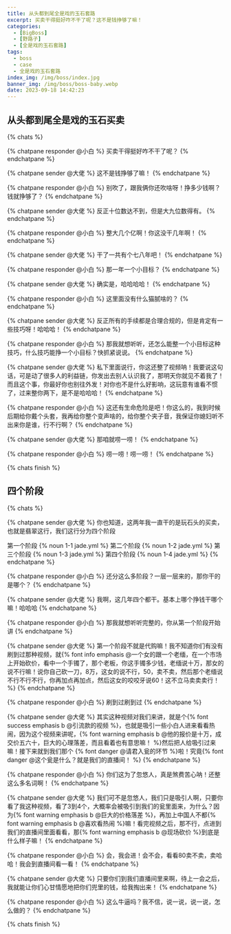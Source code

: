 ```yaml
---
title: 从头都到尾全是戏的玉石套路
excerpt: 买卖干得挺好咋不干了呢？这不是钱挣够了嘛！
categories:
  - [BigBoss]
  - [野路子]
  - [全是戏的玉石套路]
tags:
  - boss
  - case
  - 全是戏的玉石套路
index_img: /img/boss/index.jpg
banner_img: /img/boss/boss-baby.webp
date: 2023-09-18 14:42:23
---
```


## 从头都到尾全是戏的玉石买卖

<!-- #region chats -->
{% chats %}

<!-- #region chatpane -->
{% chatpane responder @小白 %}
买卖干得挺好咋不干了呢？
{% endchatpane %}
<!-- #endregion chatpane -->

<!-- #region chatpane -->
{% chatpane sender @大佬 %}
这不是钱挣够了嘛！
{% endchatpane %}
<!-- #endregion chatpane -->

<!-- #region chatpane -->
{% chatpane responder @小白 %}
别吹了，跟我俩你还吹啥呀！挣多少钱啊？钱就挣够了？
{% endchatpane %}
<!-- #endregion chatpane -->

<!-- #region chatpane -->
{% chatpane sender @大佬 %}
反正十位数达不到，但是大九位数得有。
{% endchatpane %}
<!-- #endregion chatpane -->

<!-- #region chatpane -->
{% chatpane responder @小白 %}
整大几个亿啊！你这没干几年啊！
{% endchatpane %}
<!-- #endregion chatpane -->

<!-- #region chatpane -->
{% chatpane sender @大佬 %}
干了一共有个七八年吧！
{% endchatpane %}
<!-- #endregion chatpane -->

<!-- #region chatpane -->
{% chatpane responder @小白 %}
那一年一个小目标？
{% endchatpane %}
<!-- #endregion chatpane -->

<!-- #region chatpane -->
{% chatpane sender @大佬 %}
确实是，哈哈哈哈！
{% endchatpane %}
<!-- #endregion chatpane -->

<!-- #region chatpane -->
{% chatpane responder @小白 %}
这里面没有什么猫腻啥的？
{% endchatpane %}
<!-- #endregion chatpane -->

<!-- #region chatpane -->
{% chatpane sender @大佬 %}
反正所有的手续都是合理合规的，但是肯定有一些技巧呀！哈哈哈！
{% endchatpane %}
<!-- #endregion chatpane -->

<!-- #region chatpane -->
{% chatpane responder @小白 %}
那我就想听听，还怎么能整一个小目标这种技巧，什么技巧能挣一个小目标？快抓紧说说。
{% endchatpane %}
<!-- #endregion chatpane -->

<!-- #region chatpane -->
{% chatpane sender @大佬 %}
私下里面说行，你这还整了视频呐！我要说这句话，可是动了很多人的利益链，你发出去别人认识我了，那明天你就见不着我了！而且这个事，你最好你也别往外发！对你也不是什么好影响，这玩意有谁看不惯了，过来整你两下，是不是哈哈哈！
{% endchatpane %}
<!-- #endregion chatpane -->

<!-- #region chatpane -->
{% chatpane responder @小白 %}
这还有生命危险是吧！你这么的，我到时候后期给你戴个头套，我再给你整个变声啥的，给你整个夹子音，我保证你媳妇听不出来你是谁，行不行啊？
{% endchatpane %}
<!-- #endregion chatpane -->

<!-- #region chatpane -->
{% chatpane sender @大佬 %}
那咱就唠一唠！
{% endchatpane %}
<!-- #endregion chatpane -->

<!-- #region chatpane -->
{% chatpane responder @小白 %}
唠一唠！唠一唠！
{% endchatpane %}
<!-- #endregion chatpane -->

{% chats finish %}
<!-- #endregion chats -->


## 四个阶段

<!-- #region chats -->
{% chats %}

<!-- #region chatpane -->
{% chatpane sender @大佬 %}
你也知道，这两年我一直干的是玩石头的买卖，也就是翡翠这行，我们这行分为四个阶段

第一个阶段 {% noun 1-1 jade.yml %}
第二个阶段 {% noun 1-2 jade.yml %}
第三个阶段 {% noun 1-3 jade.yml %}
第四个阶段 {% noun 1-4 jade.yml %}
{% endchatpane %}
<!-- #endregion chatpane -->

<!-- #region chatpane -->
{% chatpane responder @小白 %}
还分这么多阶段？一层一层来的，那你干的是哪个？
{% endchatpane %}
<!-- #endregion chatpane -->

<!-- #region chatpane -->
{% chatpane sender @大佬 %}
我啊，这几年四个都干。基本上哪个挣钱干哪个嘛！哈哈哈
{% endchatpane %}
<!-- #endregion chatpane -->

<!-- #region chatpane -->
{% chatpane responder @小白 %}
那我就想听听完整的，你从第一个阶段开始讲
{% endchatpane %}
<!-- #endregion chatpane -->

<!-- #region chatpane -->
{% chatpane sender @大佬 %}
第一个阶段不就是代购嘛！我不知道你们有没有刷到过那种视频，就{% font info emphasis @一个女的跟一个老缅，在一个市场上开始砍价，看中一个手镯了，那个老板，你这手镯多少钱，老缅说十万，那女的说不行嘛！说你自己砍一刀，8万，这女的说不行，50，卖不卖，然后那个老缅说不行不行不行，你再加点再加点，然后这女的咬咬牙说60！这不立马卖卖卖行！ %}
{% endchatpane %}
<!-- #endregion chatpane -->

<!-- #region chatpane -->
{% chatpane responder @小白 %}
刷到过刷到过
{% endchatpane %}
<!-- #endregion chatpane -->

<!-- #region chatpane -->
{% chatpane sender @大佬 %}
其实这种视频对我们来讲，就是个{% font success emphasis b @引流款的视频 %}，也就是吸引一些小白人进来看看热闹，因为这个视频来讲呢，{% font warning emphasis b @他的报价是十万，成交价五六十，巨大的心理落差，而且看着也有意思嘛！ %}然后把人给吸引过来嘛！接下来就到我们那个 {% font danger @请君入瓮的环节 %}啦！究竟{% font danger @这个瓮是什么？就是我们的直播间！ %}
{% endchatpane %}
<!-- #endregion chatpane -->

<!-- #region chatpane -->
{% chatpane responder @小白 %}
你们这为了忽悠人，真是煞费苦心呐！还整这么多名词啊！
{% endchatpane %}
<!-- #endregion chatpane -->

<!-- #region chatpane -->
{% chatpane sender @大佬 %}
我们可不是忽悠人，我们只是吸引人啊，只要你看了我这种视频，看了3到4个，大概率会被吸引到我们的瓮里面来，为什么？因为{% font warning emphasis b @巨大的价格落差 %}，再加上中国人不都{% font warning emphasis b @喜欢看热闹 %}嘛！看完视频之后，那不行，点进到我们的直播间里面看看，那{% font warning emphasis b @现场砍价 %}到底是什么样子嘛！
{% endchatpane %}
<!-- #endregion chatpane -->

<!-- #region chatpane -->
{% chatpane responder @小白 %}
会，我会进！会不会，看看80卖不卖，卖哈哈！我会到直播间看一看！
{% endchatpane %}
<!-- #endregion chatpane -->

<!-- #region chatpane -->
{% chatpane sender @大佬 %}
只要你们到我们直播间里来啊，待上一会之后，我就能让你们心甘情愿地把你们兜里的钱，给我掏出来！
{% endchatpane %}
<!-- #endregion chatpane -->

<!-- #region chatpane -->
{% chatpane responder @小白 %}
这么牛逼吗？我不信，说一说，说一说，怎么做的？
{% endchatpane %}
<!-- #endregion chatpane -->

{% chats finish %}
<!-- #endregion chats -->